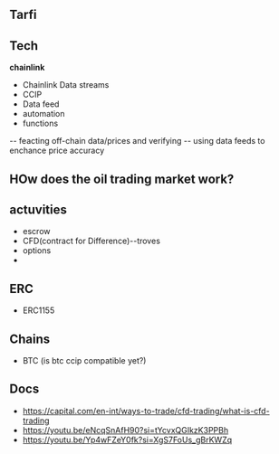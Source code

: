 ## Tarfi 


## Tech

**chainlink**
- Chainlink Data streams
- CCIP
- Data feed
- automation
- functions


-- feacting off-chain data/prices and verifying
-- using data feeds to enchance price accuracy



## HOw does the oil trading market work?

## actuvities
- escrow
- CFD(contract for Difference)--troves
- options
- 
## ERC
- ERC1155

## Chains
- BTC (is btc ccip compatible yet?)  

## Docs
- https://capital.com/en-int/ways-to-trade/cfd-trading/what-is-cfd-trading
- https://youtu.be/eNcqSnAfH90?si=tYcvxQGIkzK3PPBh
- https://youtu.be/Yp4wFZeY0fk?si=XgS7FoUs_gBrKWZq
  
